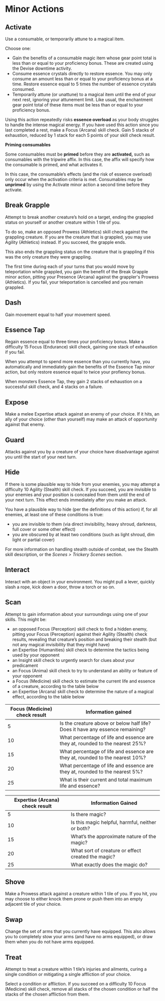 # Minor Actions

## Activate

Use a consumable, or temporarily attune to a magical item.

Choose one:

- Gain the benefits of a consumable magic item whose gear point total is less than or equal to your proficiency bonus. These are created using the Devise downtime activity.
- Consume essence crystals directly to restore essence. You may only consume an amount less than or equal to your proficiency bonus at a time. Restore essence equal to 5 times the number of essence crystals consumed.
- Temporarily attune (or unattune) to a magical item until the end of your next rest, ignoring your attunement limit. Like usual, the enchantment gear point total of these items must be less than or equal to your proficiency bonus.

Using this action repeatedly risks **essence overload** as your body struggles to handle the intense magical energy. If you have used this action since you last completed a rest, make a Focus (Arcana) skill check. Gain 5 stacks of exhaustion, reduced by 1 stack for each 5 points of your skill check result.

<div class="infobox">

**Priming consumables**

Some consumables must be **primed** before they are **activated,** such as consumables with the tripwire affix. In this case, the affix will specify how the consumable is primed, and what activates it.

In this case, the consumable’s effects (and the risk of essence overload) only occur when the activation criteria is met. Consumables may be **unprimed** by using the Activate minor action a second time before they activate.

</div>

## Break Grapple

Attempt to break another creature’s hold on a target, ending the grappled status on yourself or another creature within 1 tile of you.

To do so, make an opposed Prowess (Athletics) skill check against the grappling creature. If you are the creature that is grappled, you may use Agility (Athletics) instead. If you succeed, the grapple ends.

This also ends the grappling status on the creature that is grappling if this was the only creature they were grappling.

The first time during each of your turns that you would move by teleportation while grappled, you gain the benefit of the Break Grapple minor action, pitting your Presence (Arcana) against the grappler's Prowess (Athletics). If you fail, your teleportation is cancelled and you remain grappled.

## Dash

Gain movement equal to half your movement speed.

## Essence Tap

Regain essence equal to three times your proficiency bonus. Make a difficulty 15 Focus (Endurance) skill check, gaining one stack of exhaustion if you fail.

When you attempt to spend more essence than you currently have, you automatically and immediately gain the benefits of the Essence Tap minor action, but only restore essence equal to twice your profiency bonus.

When monsters Essence Tap, they gain 2 stacks of exhaustion on a successful skill check, and 4 stacks on a failure.

## Expose

Make a melee Expertise attack against an enemy of your choice. If it hits, an ally of your choice (other than yourself) may make an attack of opportunity against that enemy.

## Guard

Attacks against you by a creature of your choice have disadvantage against you until the start of your next turn.

## Hide

If there is some plausible way to hide from your enemies, you may attempt a difficulty 10 Agility (Stealth) skill check. If you succeed, you are invisible to your enemies and your position is concealed from them until the end of your next turn. This effect ends immediately after you make an attack.

You have a plausible way to hide (per the definitions of this action) if, for all enemies, at least one of these conditions is true:

- you are invisible to them (via direct invisibility, heavy shroud, darkness, full cover or some other effect)
- you are obscured by at least two conditions (such as light shroud, dim light or partial cover)

For more information on handling stealth outside of combat, see the Stealth skill description, or the _Scenes > Trickery Scenes_ section.

## Interact

Interact with an object in your environment. You might pull a lever, quickly slash a rope, kick down a door, throw a torch or so on.

## Scan

Attempt to gain information about your surroundings using one of your skills. This might be:

- an opposed Focus (Perception) skill check to find a hidden enemy, pitting your Focus (Perception) against their Agility (Stealth) check results, revealing that creature’s position and breaking their stealth (but not any magical invisibility that they might have)
- an Expertise (Humanities) skill check to determine the tactics being used by your opponent
- an Insight skill check to urgently search for clues about your predicament
- an Focus (Anima) skill check to try to understand an ability or feature of your opponent
- a Focus (Medicine) skill check to estimate the current life and essence of a creature, according to the table below
- an Expertise (Arcana) skill check to determine the nature of a magical effect, according to the table below

| Focus (Medicine) check result | Information gained                                                            |
| ----------------------------- | ----------------------------------------------------------------------------- |
| 5                             | Is the creature above or below half life? Does it have any essence remaining? |
| 10                            | What percentage of life and essence are they at, rounded to the nearest 25%?  |
| 15                            | What percentage of life and essence are they at, rounded to the nearest 10%?  |
| 20                            | What percentage of life and essence are they at, rounded to the nearest 5%?   |
| 25                            | What is their current and total maximum life and essence?                     |

| Expertise (Arcana) check result | Information Gained                                 |
| ------------------------------- | -------------------------------------------------- |
| 5                               | Is there magic?                                    |
| 10                              | Is this magic helpful, harmful, neither or both?   |
| 15                              | What’s the approximate nature of the magic?        |
| 20                              | What sort of creature or effect created the magic? |
| 25                              | What exactly does the magic do?                    |

## Shove

Make a Prowess attack against a creature within 1 tile of you. If you hit, you may choose to either knock them prone or push them into an empty adjacent tile of your choice.

## Swap

Change the set of arms that you currently have equipped. This also allows you to completely stow your arms (and have no arms equipped), or draw them when you do not have arms equipped.

## Treat

Attempt to treat a creature within 1 tile’s injuries and ailments, curing a single condition or mitigating a single affliction of your choice.

Select a condition or affliction. If you succeed on a difficulty 10 Focus (Medicine) skill check, remove all stacks of the chosen condition or half the stacks of the chosen affliction from them.
